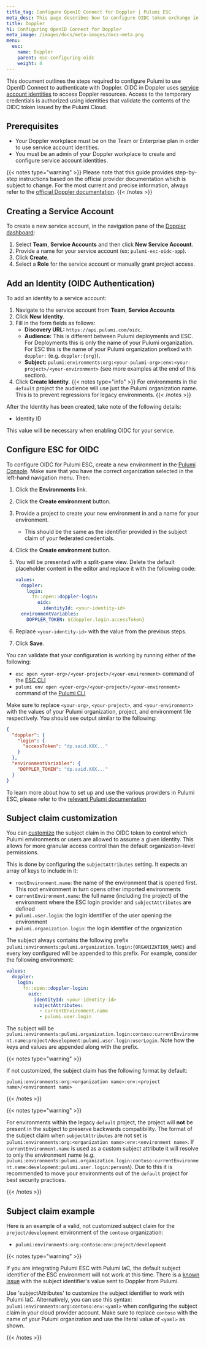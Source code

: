 ```yaml
---
title_tag: Configure OpenID Connect for Doppler | Pulumi ESC
meta_desc: This page describes how to configure OIDC token exchange in Doppler for use with Pulumi
title: Doppler
h1: Configuring OpenID Connect for Doppler
meta_image: /images/docs/meta-images/docs-meta.png
menu:
  esc:
    name: Doppler
    parent: esc-configuring-oidc
    weight: 4
---
```


This document outlines the steps required to configure Pulumi to use OpenID Connect to authenticate with Doppler. OIDC
in Doppler uses [service account identities](https://docs.doppler.com/docs/service-account-identities) to access
Doppler resources. Access to the temporary credentials is authorized using identities that validate the contents of
the OIDC token issued by the Pulumi Cloud.

## Prerequisites

* Your Doppler workplace must be on the Team or Enterprise plan in order to use service account identities.
* You must be an admin of your Doppler workplace to create and configure service account identities.

{{< notes type="warning" >}}
Please note that this guide provides step-by-step instructions based on the official provider documentation which is
subject to change. For the most current and precise information, always refer to
the [official Doppler documentation](https://docs.doppler.com/docs/service-account-identities).
{{< /notes >}}

## Creating a Service Account

To create a new service account, in the navigation pane of the [Doppler dashboard](https://dashboard.doppler.com):

1. Select **Team**, **Service Accounts** and then click **New Service Account**.
2. Provide a name for your service account (ex: `pulumi-esc-oidc-app`).
3. Click **Create**.
4. Select a **Role** for the service account or manually grant project access.

## Add an Identity (OIDC Authentication)

To add an identity to a service account:

1. Navigate to the service account from **Team**, **Service Accounts**
2. Click **New Identity**.
3. Fill in the form fields as follows:
    * **Discovery URL:** `https://api.pulumi.com/oidc`.
    * **Audience:** This is different between Pulumi deployments and ESC. For Deployments this is only the name of your Pulumi organization. For ESC this is the name of your Pulumi organization prefixed with `doppler:` (e.g. `doppler:{org}`).
    * **Subject:** `pulumi:environments:org:<your-pulumi-org>:env:<your-project>/<your-environment>` (see more examples at the end of this section).
4. Click **Create Identity**.
{{< notes type="info" >}}
For environments in the `default` project the audience will use just the Pulumi organization name. This is to
prevent regressions for legacy environments.
{{< /notes >}}

After the Identity has been created, take note of the following details:

* Identity ID

This value will be necessary when enabling OIDC for your service.

## Configure ESC for OIDC

To configure OIDC for Pulumi ESC, create a new environment in the [Pulumi Console](https://app.pulumi.com/). Make sure
that you have the correct organization selected in the left-hand navigation menu. Then:

1. Click the **Environments** link.
2. Click the **Create environment** button.
3. Provide a project to create your new environment in and a name for your environment.
    * This should be the same as the identifier provided in the subject claim of your federated credentials.
4. Click the  **Create environment** button.
5. You will be presented with a split-pane view. Delete the default placeholder content in the editor and replace it
   with the following code:

    ```yaml
    values:
      doppler:
        login:
          fn::open::doppler-login:
            oidc:
              identityId: <your-identity-id>
      environmentVariables:
        DOPPLER_TOKEN: ${doppler.login.accessToken}
    ```

6. Replace `<your-identity-id>` with the value from the previous steps.
7. Click **Save**.

You can validate that your configuration is working by running either of the following:

* `esc open <your-org>/<your-project>/<your-environment>` command of the [ESC CLI](/docs/esc-cli/)
* `pulumi env open <your-org>/<your-project>/<your-environment>` command of the [Pulumi CLI](/docs/install/)

Make sure to replace `<your-org>`, `<your-project>`, and `<your-environment>` with the values of your Pulumi
organization, project, and environment file respectively. You should see output similar to the following:

```json
{
  "doppler": {
    "login": {
      "accessToken": "dp.said.XXX..."
    }
  },
  "environmentVariables": {
    "DOPPLER_TOKEN": "dp.said.XXX..."
  }
}
```

To learn more about how to set up and use the various providers in Pulumi ESC, please refer to
the [relevant Pulumi documentation](/docs/esc/integrations/)

## Subject claim customization

You can [customize](/docs/esc/environments/customizing-oidc-claims/) the subject claim in the OIDC token to control
which Pulumi environments or users are allowed to assume a given identity. This allows for more granular access control
than the default organization-level permissions.

This is done by configuring the `subjectAttributes` setting. It expects an array of keys to include in it:

* `rootEnvironment.name`: the name of the environment that is opened first. This root environment in turn opens other
  imported environments
* `currentEnvironment.name`: the full name (including the project) of the environment where the ESC login provider and
  `subjectAttributes` are defined
* `pulumi.user.login`: the login identifier of the user opening the environment
* `pulumi.organization.login`: the login identifier of the organization

The subject always contains the following prefix `pulumi:environments:pulumi.organization.login:{ORGANIZATION_NAME}` and
every key configured will be appended to this prefix. For example, consider the following environment:

```yaml
values:
  doppler:
    login:
      fn::open::doppler-login:
        oidc:
          identityId: <your-identity-id>
          subjectAttributes:
            - currentEnvironment.name
            - pulumi.user.login
```

The subject will be
`pulumi:environments:pulumi.organization.login:contoso:currentEnvironment.name:project/development:pulumi.user.login:userLogin`.
Note how the keys and values are appended along with the prefix.

{{< notes type="warning" >}}

If not customized, the subject claim has the following format by default:

`pulumi:environments:org:<organization name>:env:<project name>/<environment name>`

{{< /notes >}}

{{< notes type="warning" >}}

For environments within the legacy `default` project, the project will **not** be present in the subject to preserve
backwards compatibility. The format of the subject claim when `subjectAttributes` are not set is
`pulumi:environments:org:<organization name>:env:<environment name>`. If `currentEnvironment.name` is used as a custom
subject attribute it will resolve to only the environment name (e.g.
`pulumi:environments:pulumi.organization.login:contoso:currentEnvironment.name:development:pulumi.user.login:personA`).
Due to this it is recommended to move your environments out of the `default` project for best security practices.

{{< /notes >}}

## Subject claim example

Here is an example of a valid, not customized subject claim for the `project/development` environment of the `contoso`
organization:

* `pulumi:environments:org:contoso:env:project/development`

{{< notes type="warning" >}}

If you are integrating Pulumi ESC with Pulumi IaC, the default subject identifier of the ESC environment will not work
at this time. There is a [known issue](https://github.com/pulumi/pulumi/issues/14509) with the subject identifier's
value sent to Doppler from Pulumi.

Use 'subjectAttributes' to customize the subject identifier to work with Pulumi IaC. Alternatively, you can use this
syntax: `pulumi:environments:org:contoso:env:<yaml>` when configuring the subject claim in your cloud provider account.
Make sure to replace `contoso` with the name of your Pulumi organization and use the literal value of `<yaml>` as shown.

{{< /notes >}}
